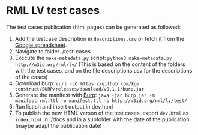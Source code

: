 # RML LV test cases

The test cases publication (html pages) can be generated as followed:

1. Add the testcase description in `descriptions.csv` or fetch it from the [Google spreadsheet](https://docs.google.com/spreadsheets/d/1Ui216z2cF8bNAbdZvws-JoAhcjj4M2k_NlfzmCh1jh8/edit?gid=1769343477#gid=1769343477).
2. Navigate to folder ./test-cases
3. Execute the `make-metadata.py` script: `python3 make-metadata.py http://w3id.org/rml/lv/`
   (This is based on the content of the folders with the test cases, and on the file descriptions.csv for the descriptions of the cases)
4. Download burp: `curl -LO https://github.com/kg-construct/BURP/releases/download/v0.1.1/burp.jar`
5. Generate the manifest with [Burp](https://github.com/kg-construct/BURP): `java -jar burp.jar -m manifest.rml.ttl -o manifest.ttl -b http://w3id.org/rml/lv/test/`
6. Run list.sh and insert output in dev.html
7. To publish the new HTML verson of the test cases, export `dev.html` as `index.html` in ./docs and in a subfolder with the date of the publication (maybe adapt the publication date)
